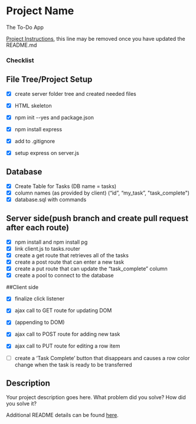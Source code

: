 # Project Name

The To-Do App

[Project Instructions](./INSTRUCTIONS.md), this line may be removed once you have updated the README.md

### Checklist

## File Tree/Project Setup
-[x] create server folder tree and created needed files
-[x] HTML skeleton
-[x] npm init --yes and package.json
-[x] npm install express
-[x] add to .gitignore
-[x] setup express on server.js


## Database
-[x] Create Table for Tasks (DB name = tasks)
-[x] column names (as provided by client) (“id”, “my_task”, "task_complete")
-[x] database.sql with commands

## Server side(push branch and create pull request after each route)
-[x] npm install and npm install pg
-[x] link client.js to tasks.router
-[x] create a get route that retrieves all of the tasks 
-[x] create a post route that can enter a new task
-[x] create a put route that can update the “task_complete” column
-[x] create a pool to connect to the database

##Client side
-[x] finalize click listener
-[x] ajax call to GET route for updating DOM
-[x] (appending to DOM)
-[x] ajax call to POST route for adding new task
-[x] ajax call to PUT route for editing a row item
-[ ] create a ‘Task Complete’ button that disappears and causes a row color change when the task is ready to be transferred 


## Description

Your project description goes here. What problem did you solve? How did you solve it?

Additional README details can be found [here](https://github.com/PrimeAcademy/readme-template/blob/master/README.md).
